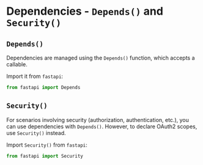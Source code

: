 # Dependencies - `Depends()` and `Security()`

## `Depends()`

Dependencies are managed using the `Depends()` function, which accepts a callable. 

Import it from `fastapi`:

```python
from fastapi import Depends
```

## `Security()`

For scenarios involving security (authorization, authentication, etc.), you can use dependencies with `Depends()`. However, to declare OAuth2 scopes, use `Security()` instead.

Import `Security()` from `fastapi`:

```python
from fastapi import Security
```
